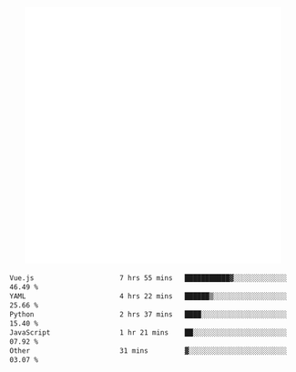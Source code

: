 <div align="center">
    <a href="https://konst.fish">
        <img src="https://raw.githubusercontent.com/konstfish/konstfish/master/fish.svg" alt="Logo" width="450"/>
    </a>
</div>

<!--START_SECTION:waka-->

```text
Vue.js                     7 hrs 55 mins   ███████████▓░░░░░░░░░░░░░   46.49 %
YAML                       4 hrs 22 mins   ██████▒░░░░░░░░░░░░░░░░░░   25.66 %
Python                     2 hrs 37 mins   ████░░░░░░░░░░░░░░░░░░░░░   15.40 %
JavaScript                 1 hr 21 mins    ██░░░░░░░░░░░░░░░░░░░░░░░   07.92 %
Other                      31 mins         ▓░░░░░░░░░░░░░░░░░░░░░░░░   03.07 %
```

<!--END_SECTION:waka-->
